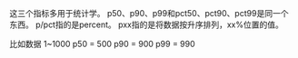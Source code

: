 这三个指标多用于统计学。
p50、p90、p99和pct50、pct90、pct99是同一个东西。
p/pct指的是percent。
pxx指的是将数据按升序排列，xx%位置的值。

比如数据 1~1000
p50 = 500
p90 = 900
p99 = 990
